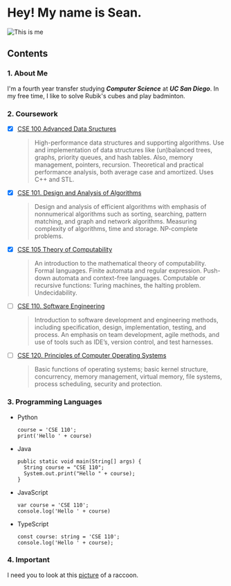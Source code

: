 # Hey! My name is Sean.
![This is me](me.png)
## Contents

### 1. About Me
I'm a fourth year transfer studying ***Computer Science*** at ***UC San Diego***. In my free time, I like to solve Rubik's cubes and play badminton.

### 2. Coursework
- [x] [CSE 100 Advanced Data Sructures](https://catalog.ucsd.edu/courses/CSE.html#cse100) 
  > High-performance data structures and supporting algorithms. Use and implementation of data structures like (un)balanced trees, graphs, priority queues, and hash tables. Also, memory management, pointers, recursion. Theoretical and practical performance analysis, both average case and amortized. Uses C++ and STL.

- [x] [CSE 101. Design and Analysis of Algorithms](https://catalog.ucsd.edu/courses/CSE.html#cse101)
  > Design and analysis of efficient algorithms with emphasis of nonnumerical algorithms such as sorting, searching, pattern matching, and graph and network algorithms. Measuring complexity of algorithms, time and storage. NP-complete problems.

- [x] [CSE 105 Theory of Computability](https://catalog.ucsd.edu/courses/CSE.html#cse105)
  > An introduction to the mathematical theory of computability. Formal languages. Finite automata and regular expression. Push-down automata and context-free languages. Computable or recursive functions: Turing machines, the halting problem. Undecidability.

- [ ] [CSE 110. Software Engineering](https://catalog.ucsd.edu/courses/CSE.html#cse110)
  > Introduction to software development and engineering methods, including specification, design, implementation, testing, and process. An emphasis on team development, agile methods, and use of tools such as IDE’s, version control, and test harnesses.

- [ ] [CSE 120. Principles of Computer Operating Systems](https://catalog.ucsd.edu/courses/CSE.html#cse120)
  > Basic functions of operating systems; basic kernel structure, concurrency, memory management, virtual memory, file systems, process scheduling, security and protection.

### 3. Programming Languages
- Python
  ```
  course = 'CSE 110';
  print('Hello ' + course)
  ```
- Java
  ```
  public static void main(String[] args) {
    String course = "CSE 110";
    System.out.print("Hello " + course);
  }
  ```
- JavaScript
  ```
  var course = 'CSE 110';
  console.log('Hello ' + course)
  ```
- TypeScript
  ```
  const course: string = 'CSE 110';
  console.log('Hello ' + course);
  ```

### 4. Important
I need you to look at this [picture](raccoon.jpg) of a raccoon. 